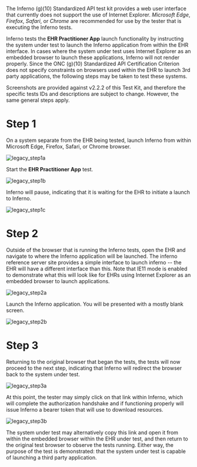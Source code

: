 The Inferno (g)(10) Standardized API test kit provides a web user interface that
currently does not support the use of Internet Explorer. _Microsoft Edge_,
_Firefox_, _Safari_, or _Chrome_ are recommended for use by the tester that is
executing the Inferno tests.

Inferno tests the **EHR Practitioner App** launch functionality by instructing
the system under test to launch the Inferno application from within the EHR
interface.  In cases where the system under test uses Internet Explorer as an
embedded browser to launch these applications, Inferno will not render properly.
Since the ONC (g)(10) Standardized API Certification Criterion does not specify
constraints on browsers used within the EHR to launch 3rd party applications,
the following steps may be taken to test these systems.

Screenshots are provided against v2.2.2 of this Test Kit, and therefore the specific
tests IDs and descriptions are subject to change.  However, the same general
steps apply.

# Step 1

On a system separate from the EHR being tested, launch Inferno from within
Microsoft Edge, Firefox, Safari, or Chrome browser.  

![legacy_step1a](images/ie-browser-1.png)

Start the **EHR Practitioner App** test.

![legacy_step1b](images/ie-browser-2.png)

Inferno will pause, indicating that it is waiting for the EHR to initiate a launch to Inferno.

![legacy_step1c](images/ie-browser-3.png)

# Step 2

Outside of the browser that is running the Inferno tests, open the EHR and navigate to where the Inferno application will be launched.  The inferno reference server site provides a simple interface to launch inferno -- the EHR will have a different interface than this.  Note that IE11 mode is enabled to demonstrate what this will look like for EHRs using Internet Explorer as an embedded browser to launch applications.

![legacy_step2a](images/ie-browser-4.png)

Launch the Inferno application.  You will be presented with a mostly blank screen.

![legacy_step2b](images/ie-browser-5.png)

# Step 3

Returning to the original browser that began the tests, the tests will now
proceed to the next step, indicating that Inferno will redirect the browser back
to the system under test.

![legacy_step3a](images/ie-browser-6.png)

At this point, the tester may simply click on that link within Inferno, which
will complete the authorization handshake and if functioning properly will issue
Inferno a bearer token that will use to download resources.

![legacy_step3b](images/ie-browser-7.png)

The system under test may alternatively copy this link and open it from within
the embedded browser within the EHR under test, and then return to the original
test browser to observe the tests running.  Either way, the purpose of the test
is demonstrated: that the system under test is capable of launching a third
party application.

